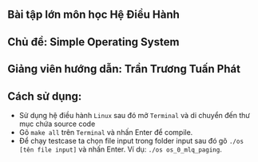 ## Bài tập lớn môn học Hệ Điều Hành

## Chủ đề: Simple Operating System

## Giảng viên hướng dẫn: Trần Trương Tuấn Phát

## Cách sử dụng:
- Sử dụng hệ điều hành `Linux` sau đó mở `Terminal` và di chuyển đến thư mục chứa source code
- Gõ `make all` trên `Terminal` và nhấn Enter để compile.
- Để chạy testcase ta chọn file input trong folder input sau đó gõ `./os [tên file input]` và nhấn Enter. Ví dụ: `./os os_0_mlq_paging`.
